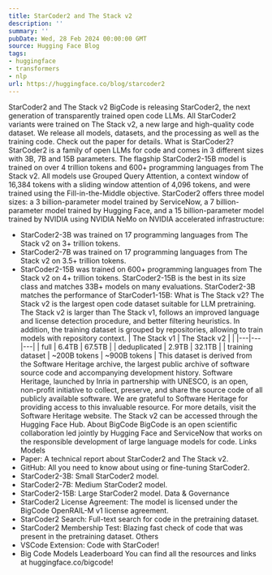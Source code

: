 ```yaml
---
title: StarCoder2 and The Stack v2
description: ''
summary: ''
pubDate: Wed, 28 Feb 2024 00:00:00 GMT
source: Hugging Face Blog
tags:
- huggingface
- transformers
- nlp
url: https://huggingface.co/blog/starcoder2
---
```


StarCoder2 and The Stack v2
BigCode is releasing StarCoder2, the next generation of transparently trained open code LLMs. All StarCoder2 variants were trained on The Stack v2, a new large and high-quality code dataset. We release all models, datasets, and the processing as well as the training code. Check out the paper for details.
What is StarCoder2?
StarCoder2 is a family of open LLMs for code and comes in 3 different sizes with 3B, 7B and 15B parameters. The flagship StarCoder2-15B model is trained on over 4 trillion tokens and 600+ programming languages from The Stack v2. All models use Grouped Query Attention, a context window of 16,384 tokens with a sliding window attention of 4,096 tokens, and were trained using the Fill-in-the-Middle objective.
StarCoder2 offers three model sizes: a 3 billion-parameter model trained by ServiceNow, a 7 billion-parameter model trained by Hugging Face, and a 15 billion-parameter model trained by NVIDIA using NVIDIA NeMo on NVIDIA accelerated infrastructure:
- StarCoder2-3B was trained on 17 programming languages from The Stack v2 on 3+ trillion tokens.
- StarCoder2-7B was trained on 17 programming languages from The Stack v2 on 3.5+ trillion tokens.
- StarCoder2-15B was trained on 600+ programming languages from The Stack v2 on 4+ trillion tokens.
StarCoder2-15B is the best in its size class and matches 33B+ models on many evaluations. StarCoder2-3B matches the performance of StarCoder1-15B:
What is The Stack v2?
The Stack v2 is the largest open code dataset suitable for LLM pretraining. The Stack v2 is larger than The Stack v1, follows an improved language and license detection procedure, and better filtering heuristics. In addition, the training dataset is grouped by repositories, allowing to train models with repository context.
| The Stack v1 | The Stack v2 | |
|---|---|---|
| full | 6.4TB | 67.5TB |
| deduplicated | 2.9TB | 32.1TB |
| training dataset | ~200B tokens | ~900B tokens |
This dataset is derived from the Software Heritage archive, the largest public archive of software source code and accompanying development history. Software Heritage, launched by Inria in partnership with UNESCO, is an open, non-profit initiative to collect, preserve, and share the source code of all publicly available software. We are grateful to Software Heritage for providing access to this invaluable resource. For more details, visit the Software Heritage website.
The Stack v2 can be accessed through the Hugging Face Hub.
About BigCode
BigCode is an open scientific collaboration led jointly by Hugging Face and ServiceNow that works on the responsible development of large language models for code.
Links
Models
- Paper: A technical report about StarCoder2 and The Stack v2.
- GitHub: All you need to know about using or fine-tuning StarCoder2.
- StarCoder2-3B: Small StarCoder2 model.
- StarCoder2-7B: Medium StarCoder2 model.
- StarCoder2-15B: Large StarCoder2 model.
Data & Governance
- StarCoder2 License Agreement: The model is licensed under the BigCode OpenRAIL-M v1 license agreement.
- StarCoder2 Search: Full-text search for code in the pretraining dataset.
- StarCoder2 Membership Test: Blazing fast check of code that was present in the pretraining dataset.
Others
- VSCode Extension: Code with StarCoder!
- Big Code Models Leaderboard
You can find all the resources and links at huggingface.co/bigcode!